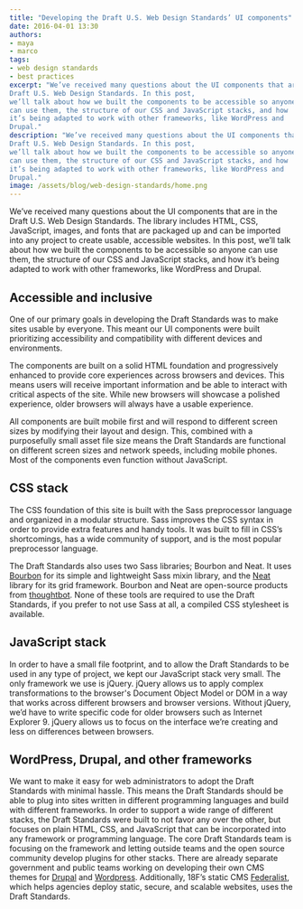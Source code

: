 ```yaml
---
title: "Developing the Draft U.S. Web Design Standards’ UI components"
date: 2016-04-01 13:30
authors:
- maya
- marco
tags:
- web design standards
- best practices
excerpt: "We’ve received many questions about the UI components that are in the
Draft U.S. Web Design Standards. In this post,
we’ll talk about how we built the components to be accessible so anyone
can use them, the structure of our CSS and JavaScript stacks, and how
it’s being adapted to work with other frameworks, like WordPress and
Drupal."
description: "We’ve received many questions about the UI components that are in the
Draft U.S. Web Design Standards. In this post,
we’ll talk about how we built the components to be accessible so anyone
can use them, the structure of our CSS and JavaScript stacks, and how
it’s being adapted to work with other frameworks, like WordPress and
Drupal."
image: /assets/blog/web-design-standards/home.png
---
```


We’ve received many questions about the UI components that are in the
Draft U.S. Web Design Standards. The library includes HTML, CSS,
JavaScript, images, and fonts that are packaged up and can be imported
into any project to create usable, accessible websites. In this post,
we’ll talk about how we built the components to be accessible so anyone
can use them, the structure of our CSS and JavaScript stacks, and how
it’s being adapted to work with other frameworks, like WordPress and
Drupal.

Accessible and inclusive
------------------------

One of our primary goals in developing the Draft Standards was to make
sites usable by everyone. This meant our UI components were built
prioritizing accessibility and compatibility with different devices and
environments.

The components are built on a solid HTML foundation and progressively
enhanced to provide core experiences across browsers and devices. This
means users will receive important information and be able to interact
with critical aspects of the site. While new browsers will showcase a
polished experience, older browsers will always have a usable
experience.

All components are built mobile first and will respond to different
screen sizes by modifying their layout and design. This, combined with a
purposefully small asset file size means the Draft Standards are
functional on different screen sizes and network speeds, including
mobile phones. Most of the components even function without JavaScript.

CSS stack
---------

The CSS foundation of this site is built with the
Sass preprocessor language and organized in
a modular structure. Sass improves the CSS syntax in order to provide
extra features and handy tools. It was built to fill in CSS’s
shortcomings, has a wide community of support, and is the most popular
preprocessor language.

The Draft Standards also uses two Sass libraries; Bourbon and Neat. It
uses [Bourbon](http://bourbon.io/) for its simple and lightweight Sass
mixin library, and the [Neat](http://neat.bourbon.io/) library for its
grid framework. Bourbon and Neat are open-source products from
[thoughtbot](https://thoughtbot.com/). None of these tools are
required to use the Draft Standards, if you prefer to not use Sass at
all, a compiled CSS stylesheet is available.

JavaScript stack
----------------

In order to have a small file footprint, and to allow the Draft
Standards to be used in any type of project, we kept our JavaScript
stack very small. The only framework we use is jQuery. jQuery allows us
to apply complex transformations to the browser's Document Object Model
or DOM in a way that works across different browsers and browser
versions. Without jQuery, we’d have to write specific code for older
browsers such as Internet Explorer 9. jQuery allows us to focus on the
interface we’re creating and less on differences between browsers.

WordPress, Drupal, and other frameworks
---------------------------------------

We want to make it easy for web administrators to adopt the Draft
Standards with minimal hassle. This means the Draft Standards should be
able to plug into sites written in different programming languages and
build with different frameworks. In order to support a wide range of
different stacks, the Draft Standards were built to not favor any over
the other, but focuses on plain HTML, CSS, and JavaScript that can be
incorporated into any framework or programming language. The core Draft
Standards team is focusing on the framework and letting outside teams
and the open source community develop plugins for other stacks. There
are already separate government and public teams working on developing
their own CMS themes for
[Drupal](https://github.com/18F/web-design-standards-drupal) and
[Wordpress](https://github.com/bbertucc/us-web-design-standards-wp).
Additionally, 18F’s static CMS
[Federalist](https://federalist.18f.gov/), which helps agencies deploy
static, secure, and scalable websites, uses the Draft Standards.
